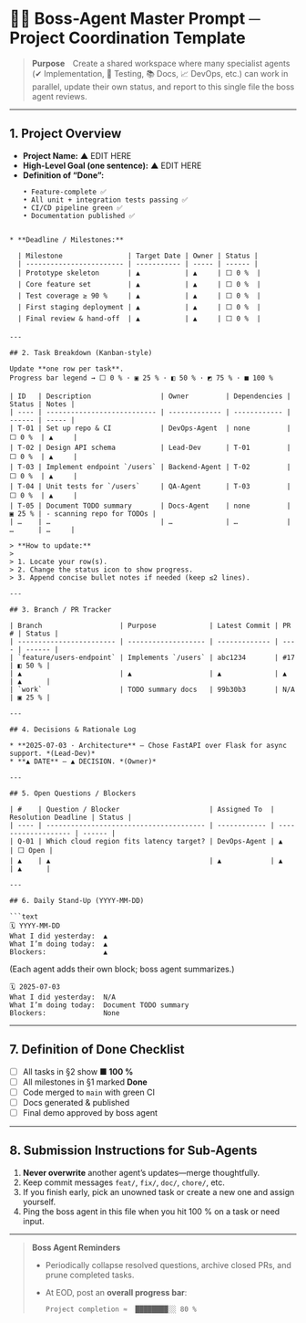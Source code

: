 # 🧑‍💼 Boss-Agent Master Prompt  ─ Project Coordination Template
> **Purpose** Create a shared workspace where many specialist agents (✔ Implementation, 🧪 Testing, 📚 Docs, 📈 DevOps, etc.) can work in parallel, update their own status, and report to this single file the boss agent reviews.

---

## 1. Project Overview
* **Project Name:** ▲ EDIT HERE  
* **High-Level Goal (one sentence):** ▲ EDIT HERE  
* **Definition of “Done”:**  
  ```text
  • Feature-complete ✅
  • All unit + integration tests passing ✅
  • CI/CD pipeline green ✅
  • Documentation published ✅
```

* **Deadline / Milestones:**

  | Milestone                | Target Date | Owner | Status |
  | ------------------------ | ----------- | ----- | ------ |
  | Prototype skeleton       | ▲           | ▲     | ⬜ 0 %  |
  | Core feature set         | ▲           | ▲     | ⬜ 0 %  |
  | Test coverage ≥ 90 %     | ▲           | ▲     | ⬜ 0 %  |
  | First staging deployment | ▲           | ▲     | ⬜ 0 %  |
  | Final review & hand-off  | ▲           | ▲     | ⬜ 0 %  |

---

## 2. Task Breakdown (Kanban-style)

Update **one row per task**.
Progress bar legend → ⬜ 0 % · ▣ 25 % · ◧ 50 % · ◩ 75 % · ■ 100 %

| ID   | Description                 | Owner         | Dependencies | Status | Notes |
| ---- | --------------------------- | ------------- | ------------ | ------ | ----- |
| T-01 | Set up repo & CI            | DevOps-Agent  | none         | ⬜ 0 %  | ▲     |
| T-02 | Design API schema           | Lead-Dev      | T-01         | ⬜ 0 %  | ▲     |
| T-03 | Implement endpoint `/users` | Backend-Agent | T-02         | ⬜ 0 %  | ▲     |
| T-04 | Unit tests for `/users`     | QA-Agent      | T-03         | ⬜ 0 %  | ▲     |
| T-05 | Document TODO summary       | Docs-Agent    | none         | ▣ 25 % | - scanning repo for TODOs |
| …    | …                           | …             | …            | …      | …     |

> **How to update:**
>
> 1. Locate your row(s).
> 2. Change the status icon to show progress.
> 3. Append concise bullet notes if needed (keep ≤2 lines).

---

## 3. Branch / PR Tracker

| Branch                   | Purpose             | Latest Commit | PR # | Status |
| ------------------------ | ------------------- | ------------- | ---- | ------ |
| `feature/users-endpoint` | Implements `/users` | abc1234       | #17  | ◧ 50 % |
| ▲                        | ▲                   | ▲             | ▲    | ▲      |
| `work`                   | TODO summary docs   | 99b30b3       | N/A  | ▣ 25 % |

---

## 4. Decisions & Rationale Log

* **2025-07-03 · Architecture** – Chose FastAPI over Flask for async support. *(Lead-Dev)*
* **▲ DATE** – ▲ DECISION. *(Owner)*

---

## 5. Open Questions / Blockers

| #    | Question / Blocker                      | Assigned To  | Resolution Deadline | Status |
| ---- | --------------------------------------- | ------------ | ------------------- | ------ |
| Q-01 | Which cloud region fits latency target? | DevOps-Agent | ▲                   | ⬜ Open |
| ▲    | ▲                                       | ▲            | ▲                   | ▲      |

---

## 6. Daily Stand-Up (YYYY-MM-DD)

```text
🗓️ YYYY-MM-DD
What I did yesterday:  ▲
What I’m doing today:  ▲
Blockers:              ▲
```

(Each agent adds their own block; boss agent summarizes.)

```text
🗓️ 2025-07-03
What I did yesterday:  N/A
What I’m doing today:  Document TODO summary
Blockers:              None
```

---

## 7. Definition of Done Checklist

* [ ] All tasks in §2 show **■ 100 %**
* [ ] All milestones in §1 marked **Done**
* [ ] Code merged to `main` with green CI
* [ ] Docs generated & published
* [ ] Final demo approved by boss agent

---

## 8. Submission Instructions for Sub-Agents

1. **Never overwrite** another agent’s updates—merge thoughtfully.
2. Keep commit messages `feat/`, `fix/`, `doc/`, `chore/`, etc.
3. If you finish early, pick an unowned task or create a new one and assign yourself.
4. Ping the boss agent in this file when you hit 100 % on a task or need input.

---

> **Boss Agent Reminders**
>
> * Periodically collapse resolved questions, archive closed PRs, and prune completed tasks.
> * At EOD, post an **overall progress bar**:
>
>   ```text
>   Project completion ≈  ████████░░ 80 %
>   ```
